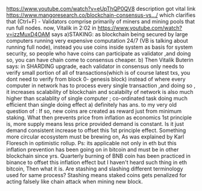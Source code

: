https://www.youtube.com/watch?v=eUpThQP0QV8 description got vital link https://www.mangoresearch.co/blockchain-consensus-vs.../ which clarifies that (Ctrl+F) - Validators comprise primarily of miners and mining pools that run full nodes.
now, Vitalik in 2:02 in https://www.youtube.com/watch?v=izzMuxD4OAM says a)STAKING: as blockchain being secured by large computers running very expensive computation 24/7 (VB is talking about running full node), instead you use coins inside system as basis for system security, so people who have coins can participate as validator ,and doing so, you can have chain come to consensus cheaper. b) Then Vitalik Buterin says: in SHARDING upgrade, each validator in consensus only needs to verify small portion of all of transactions(which is of course latest txs, you dont need to verify from block 0- genesis block) instead of where every computer in network has to process every single transaction ,and doing so , it increases scalability of blockchain and scalabilty of network is also much higher than scalablity of single computer ; co-ordinated task doing much efficient than single doing effect
a) definitely has ans. to my very old question of : If so, new coins are created as reward just from minimum staking. What then prevents price from inflation as economics 1st principle is, more supply means less price provided demand is constant. Is it just demand consistent increase to offset this 1st principle effect. Something more circular ecosystem must be brewing on, As was explained by Karl Floresch in optimistic rollup. Ps: its applicable not only in eth but this inflation prevention has been going on in bitcoin and must be in other blockchain since yrs. Quarterly burning of BNB coin has been practiced in binance to offset this inflation effect but I haven't heard such thing in eth bitcoin, Then what it is.
Are stashing and slashing different terminology used for same process? Stashing means staked coins gets penalized for acting falsely like chain attack when mining new block.


